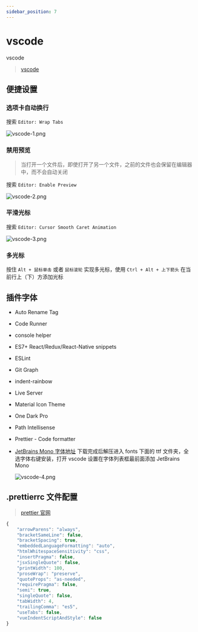 ```yaml
---
sidebar_position: 7
---
```


# vscode

vscode

> [vscode](https://code.visualstudio.com/)

## 便捷设置

### 选项卡自动换行

搜索 `Editor: Wrap Tabs`

![vscode-1.png](/docs-img/tools/vscode-1.png)

### 禁用预览

> 当打开一个文件后，即使打开了另一个文件，之前的文件也会保留在编辑器中，而不会自动关闭

搜索 `Editor: Enable Preview`

![vscode-2.png](/docs-img/tools/vscode-2.png)

### 平滑光标

搜索 `Editor: Cursor Smooth Caret Animation`

![vscode-3.png](/docs-img/tools/vscode-3.png)

### 多光标

按住 `Alt + 鼠标单击` 或者 `鼠标滚轮` 实现多光标，使用 `Ctrl + Alt + 上下箭头` 在当前行上（下）方添加光标

## 插件字体

-   Auto Rename Tag
-   Code Runner
-   console helper
-   ES7+ React/Redux/React-Native snippets
-   ESLint
-   Git Graph
-   indent-rainbow
-   Live Server
-   Material Icon Theme
-   One Dark Pro
-   Path Intellisense
-   Prettier - Code formatter
-   [JetBrains Mono 字体地址](https://www.jetbrains.com/zh-cn/lp/mono/) 下载完成后解压进入 fonts 下面的 ttf 文件夹，全选字体右键安装，打开 vscode 设置在字体列表框最前面添加 JetBrains Mono

    ![vscode-4.png](/docs-img/tools/vscode-4.png)

## .prettierrc 文件配置

> [prettier 官网](https://prettier.io/)

```javascript
{
    "arrowParens": "always",
    "bracketSameLine": false,
    "bracketSpacing": true,
    "embeddedLanguageFormatting": "auto",
    "htmlWhitespaceSensitivity": "css",
    "insertPragma": false,
    "jsxSingleQuote": false,
    "printWidth": 100,
    "proseWrap": "preserve",
    "quoteProps": "as-needed",
    "requirePragma": false,
    "semi": true,
    "singleQuote": false,
    "tabWidth": 4,
    "trailingComma": "es5",
    "useTabs": false,
    "vueIndentScriptAndStyle": false
}
```
